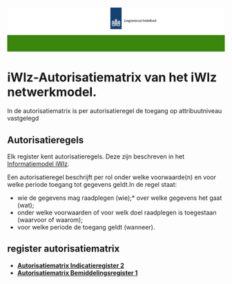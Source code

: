 ![header](/src/ZinBanner.png "template_header")
# iWlz-Autorisatiematrix van het iWlz netwerkmodel. 

In de autorisatiematrix is per autorisatieregel de toegang op attribuutniveau vastgelegd

## Autorisatieregels
Elk register kent autorisatieregels. Deze zijn beschreven in het [Informatiemodel iWlz](https://informatiemodel.istandaarden.nl).

Een autorisatieregel beschrijft per rol onder welke voorwaarde(n) en voor welke periode toegang tot gegevens geldt.In de regel staat:
- wie de gegevens mag raadplegen (wie);* over welke gegevens het gaat (wat);
- onder welke voorwaarden of voor welk doel raadplegen is toegestaan (waarvoor of waarom);
- voor welke periode de toegang geldt (wanneer).

## register autorisatiematrix
- [**Autorisatiematrix Indicatieregister 2**](/autorisatiematrix_indicatieregister.md)
- [**Autorisatiematrix Bemiddelingsregister 1**](/autorisatiematrix_bemiddelingsregister.md)
